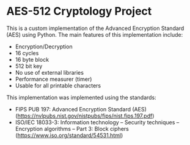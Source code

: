 # AES-512 Cryptology Project

This is a custom implementation of the Advanced Encryption Standard (AES) using Python. The main features of this implementation include:

- Encryption/Decryption
- 16 cycles
- 16 byte block
- 512 bit key
- No use of external libraries
- Performance measurer (timer) 
- Usable for all printable characters

This implementation was implemented using the standards:

- FIPS PUB 197: Advanced Encryption Standard (AES) (https://nvlpubs.nist.gov/nistpubs/fips/nist.fips.197.pdf)
- ISO/IEC 18033-3: Information technology – Security techniques – Encryption algorithms – Part 3: Block ciphers (https://www.iso.org/standard/54531.html)
